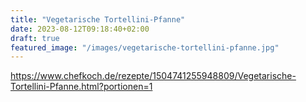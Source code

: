 ```yaml
---
title: "Vegetarische Tortellini-Pfanne"
date: 2023-08-12T09:18:40+02:00
draft: true
featured_image: "/images/vegetarische-tortellini-pfanne.jpg"
---
```


https://www.chefkoch.de/rezepte/1504741255948809/Vegetarische-Tortellini-Pfanne.html?portionen=1